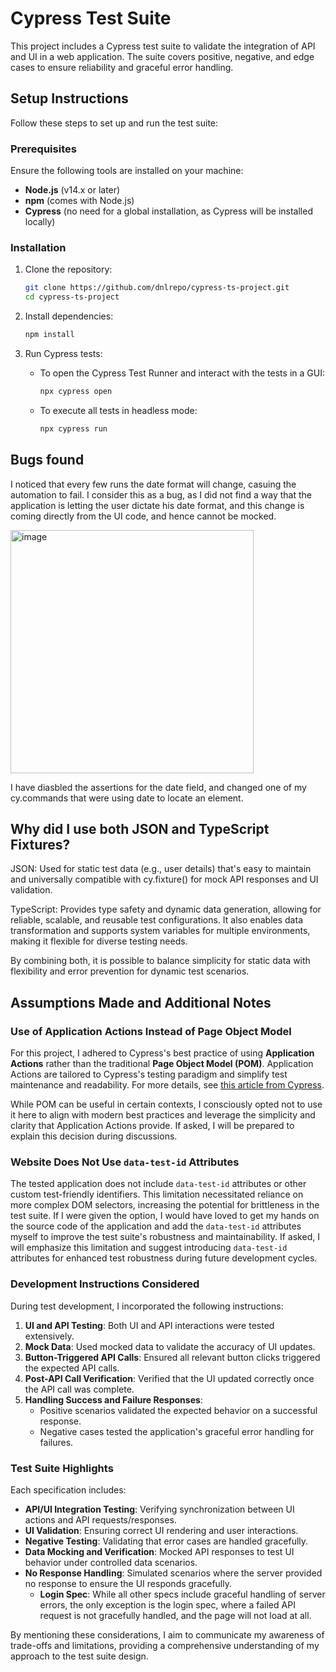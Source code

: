 # Cypress Test Suite

This project includes a Cypress test suite to validate the integration of API and UI in a web application. The suite covers positive, negative, and edge cases to ensure reliability and graceful error handling.

## Setup Instructions

Follow these steps to set up and run the test suite:

### Prerequisites

Ensure the following tools are installed on your machine:

- **Node.js** (v14.x or later)
- **npm** (comes with Node.js)
- **Cypress** (no need for a global installation, as Cypress will be installed locally)

### Installation

1. Clone the repository:

   ```bash
   git clone https://github.com/dnlrepo/cypress-ts-project.git
   cd cypress-ts-project
   ```

2. Install dependencies:

   ```bash
   npm install
   ```

3. Run Cypress tests:
   - To open the Cypress Test Runner and interact with the tests in a GUI:
     ```bash
     npx cypress open
     ```
   - To execute all tests in headless mode:
     ```bash
     npx cypress run
     ```

## Bugs found

I noticed that every few runs the date format will change, casuing the automation to fail.
I consider this as a bug, as I did not find a way that the application is letting the user dictate his date format, and this change is coming directly from the UI code, and hence cannot be mocked.

<img width="389" alt="image" src="https://github.com/user-attachments/assets/4153a89e-6cf0-4549-94a6-31527c1e280b">

I have diasbled the assertions for the date field, and changed one of my cy.commands that were using date to locate an element.

## Why did I use both JSON and TypeScript Fixtures?

JSON: Used for static test data (e.g., user details) that's easy to maintain and universally compatible with cy.fixture() for mock API responses and UI validation.

TypeScript: Provides type safety and dynamic data generation, allowing for reliable, scalable, and reusable test configurations. It also enables data transformation and supports system variables for multiple environments, making it flexible for diverse testing needs.

By combining both, it is possible to balance simplicity for static data with flexibility and error prevention for dynamic test scenarios.


## Assumptions Made and Additional Notes

### Use of Application Actions Instead of Page Object Model

For this project, I adhered to Cypress's best practice of using **Application Actions** rather than the traditional **Page Object Model (POM)**. Application Actions are tailored to Cypress's testing paradigm and simplify test maintenance and readability. For more details, see [this article from Cypress](https://www.cypress.io/blog/stop-using-page-objects-and-start-using-app-actions).

While POM can be useful in certain contexts, I consciously opted not to use it here to align with modern best practices and leverage the simplicity and clarity that Application Actions provide. If asked, I will be prepared to explain this decision during discussions.

### Website Does Not Use `data-test-id` Attributes

The tested application does not include `data-test-id` attributes or other custom test-friendly identifiers. This limitation necessitated reliance on more complex DOM selectors, increasing the potential for brittleness in the test suite. If I were given the option, I would have loved to get my hands on the source code of the application and add the `data-test-id` attributes myself to improve the test suite's robustness and maintainability. If asked, I will emphasize this limitation and suggest introducing `data-test-id` attributes for enhanced test robustness during future development cycles.

### Development Instructions Considered

During test development, I incorporated the following instructions:

1. **UI and API Testing**: Both UI and API interactions were tested extensively.
2. **Mock Data**: Used mocked data to validate the accuracy of UI updates.
3. **Button-Triggered API Calls**: Ensured all relevant button clicks triggered the expected API calls.
4. **Post-API Call Verification**: Verified that the UI updated correctly once the API call was complete.
5. **Handling Success and Failure Responses**:
   - Positive scenarios validated the expected behavior on a successful response.
   - Negative cases tested the application's graceful error handling for failures.

### Test Suite Highlights

Each specification includes:

- **API/UI Integration Testing**: Verifying synchronization between UI actions and API requests/responses.
- **UI Validation**: Ensuring correct UI rendering and user interactions.
- **Negative Testing**: Validating that error cases are handled gracefully.
- **Data Mocking and Verification**: Mocked API responses to test UI behavior under controlled data scenarios.
- **No Response Handling**: Simulated scenarios where the server provided no response to ensure the UI responds gracefully.
  - **Login Spec**: While all other specs include graceful handling of server errors, the only exception is the login spec, where a failed API request is not gracefully handled, and the page will not load at all.

By mentioning these considerations, I aim to communicate my awareness of trade-offs and limitations, providing a comprehensive understanding of my approach to the test suite design.
